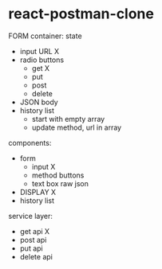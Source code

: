 # react-postman-clone

FORM
container:
state

- input URL X
- radio buttons
  - get X
  - put
  - post
  - delete
- JSON body
- history list
  - start with empty array
  - update method, url in array

components:

- form
  - input X
  - method buttons
  - text box raw json
- DISPLAY X
- history list

service layer:

- get api X
- post api
- put api
- delete api
